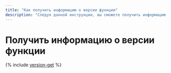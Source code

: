 ```yaml
---
title: "Как получить информацию о версии функции"
description: "Следуя данной инструкции, вы сможете получить информацию о версии функции."
---
```


# Получить информацию о версии функции

{% include [version-get](../../../_includes/functions/version-get.md) %}